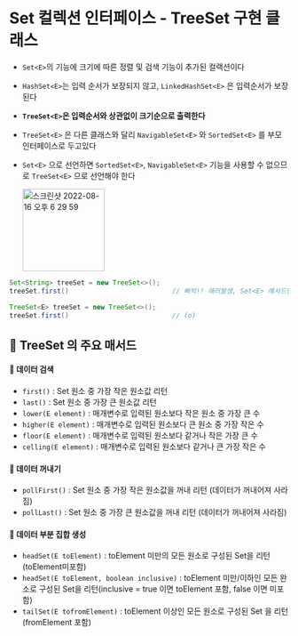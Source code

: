 # Set 컬렉션 인터페이스 - TreeSet 구현 클래스
  - `Set<E>`의 기능에 크기에 따른 정렬 및 검색 기능이 추가된 컬랙션이다
  - `HashSet<E>`는 입력 순서가 보장되지 않고, `LinkedHashSet<E>` 은 입력순서가 보장된다
  - **`TreeSet<E>`은 입력순서와 상관없이 크기순으로 출력한다**
  - `TreeSet<E>` 은 다른 클래스와 달리 `NavigableSet<E>` 와 `SortedSet<E>` 를 부모 인터페이스로 두고있다
  - `Set<E>` 으로 선언하면 `SortedSet<E>`, `NavigableSet<E>` 기능을 사용할 수 없으므로 `TreeSet<E>` 으로 선언해야 한다

      <img width="148" alt="스크린샷 2022-08-16 오후 6 29 59" src="https://user-images.githubusercontent.com/101084642/184846830-5caecb46-e88f-4a58-862a-1538c9760e49.png">

```java
Set<String> treeSet = new TreeSet<>();
treeSet.first()                          // 삐빅!! 애러발생, Set<E> 메서드만 사용가능!

TreeSet<E> treeSet = new TreeSet<>();
treeSet.first()                          // (o) 
```

## 🔎 TreeSet<E> 의 주요 매서드
  
  #### 📌 데이터 검색
  
  - `first()` : Set 원소 중 가장 작은 원소값 리턴
  - `last()` : Set 원소 중 가장 큰 원소값 리턴
  - `lower(E element)` : 매개변수로 입력된 원소보다 작은 원소 중 가장 큰 수
  - `higher(E element)` : 매개변수로 입력된 원소보다 큰 원소 중 가장 작은 수
  - `floor(E element)` : 매개변수로 입력된 원소보다 같거나 작은 가장 큰 수
  - `celling(E element)` : 매개변수로 입력된 원소보다 같거나 큰 가장 작은 수
  
  #### 📌 데이터 꺼내기
  
  - `pollFirst()` : Set 원소 중 가장 작은 원소값을 꺼내 리턴 (데이터가 꺼내어져 사라짐)
  - `pollLast()` : Set 원소 중 가장 큰 원소값을 꺼내 리턴 (데이터가 꺼내어져 사라짐) 
  
  #### 📌 데이터 부분 집합 생성
  
  - `headSet(E toElement)` : toElement 미만의 모든 원소로 구성된 Set<E>을 리턴(toElement미포함)
  - `headSet(E toElement, boolean inclusive)` : toElement 미만/이하인 모든 완소로 구성된 Set을 리턴(inclusive = true 이면 toElement 포함, false 이면 미포함)
  - `tailSet(E tofromElement)` : toElement 이상인 모든 원소로 구성된 Set<E> 을 리턴(fromElement 포함)
